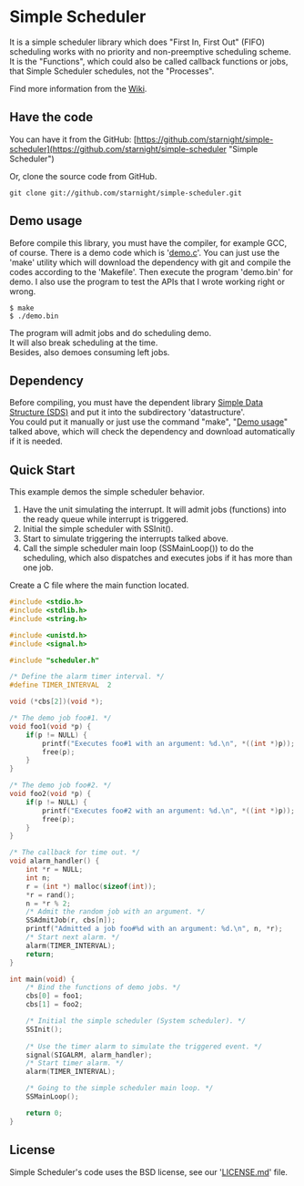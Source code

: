 Simple Scheduler
================

It is a simple scheduler library which does "First In, First Out" (FIFO) scheduling works with no priority
and non-preemptive scheduling scheme.
It is the "Functions", which could also be called callback functions or jobs,
that Simple Scheduler schedules, not the "Processes".

Find more information from the [Wiki](https://github.com/starnight/simple-scheduler/wiki "Simple Scheduler Wiki").

Have the code
-------------

You can have it from the GitHub: [https://github.com/starnight/simple-scheduler](https://github.com/starnight/simple-scheduler "Simple Scheduler")

Or, clone the source code from GitHub.

```
git clone git://github.com/starnight/simple-scheduler.git
```

Demo usage
----------

Before compile this library, you must have the compiler, for example GCC, of
course.  There is a demo code which is '[demo.c](demo.c)'.  You can just use the
'make' utility which will download the dependency with git and compile the codes
according to the 'Makefile'.  Then execute the program 'demo.bin' for demo.  I
also use the program to test the APIs that I wrote working right or wrong.

```
$ make
$ ./demo.bin
```

The program will admit jobs and do scheduling demo.  
It will also break scheduling at the time.  
Besides, also demoes consuming left jobs.

Dependency
----------

Before compiling, you must have the dependent library
[Simple Data Structure (SDS)](https://github.com/starnight/simple-data-structure "Simple Data Structure")
and put it into the subdirectory 'datastructure'.  
You could put it manually or just use the command "make",
"[Demo usage](#demo-usage)" talked above, which will check the dependency and
download automatically if it is needed.

Quick Start
-----------

This example demos the simple scheduler behavior.  

1. Have the unit simulating the interrupt. It will admit jobs (functions) into
   the ready queue while interrupt is triggered.
2. Initial the simple scheduler with SSInit().
3. Start to simulate triggering the interrupts talked above.
4. Call the simple scheduler main loop (SSMainLoop()) to do the scheduling,
   which also dispatches and executes jobs if it has more than one job.

Create a C file where the main function located.

```C
#include <stdio.h>
#include <stdlib.h>
#include <string.h>

#include <unistd.h>
#include <signal.h>

#include "scheduler.h"

/* Define the alarm timer interval. */
#define TIMER_INTERVAL	2

void (*cbs[2])(void *);

/* The demo job foo#1. */
void foo1(void *p) {
	if(p != NULL) {
		printf("Executes foo#1 with an argument: %d.\n", *((int *)p));
		free(p);
	}
}

/* The demo job foo#2. */
void foo2(void *p) {
	if(p != NULL) {
		printf("Executes foo#2 with an argument: %d.\n", *((int *)p));
		free(p);
	}
}

/* The callback for time out. */
void alarm_handler() {
	int *r = NULL;
	int n;
	r = (int *) malloc(sizeof(int));
	*r = rand();
	n = *r % 2;
	/* Admit the random job with an argument. */
	SSAdmitJob(r, cbs[n]);
	printf("Admitted a job foo#%d with an argument: %d.\n", n, *r);
	/* Start next alarm. */
	alarm(TIMER_INTERVAL);
	return;
}

int main(void) {
	/* Bind the functions of demo jobs. */
	cbs[0] = foo1;
	cbs[1] = foo2;

	/* Initial the simple scheduler (System scheduler). */
	SSInit();
	
	/* Use the timer alarm to simulate the triggered event. */
	signal(SIGALRM, alarm_handler);
	/* Start timer alarm. */
	alarm(TIMER_INTERVAL);

	/* Going to the simple scheduler main loop. */
	SSMainLoop();

	return 0;
}
```

License
-------

Simple Scheduler's code uses the BSD license, see our '[LICENSE.md](https://github.com/starnight/simple-scheduler/blob/master/LICENSE.md "LICENSE.md")' file.
